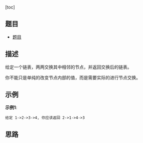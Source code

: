 [toc]

## 题目 
- [题目](https://leetcode-cn.com/problems/swap-nodes-in-pairs/)

## 描述

给定一个链表，两两交换其中相邻的节点，并返回交换后的链表。

你不能只是单纯的改变节点内部的值，而是需要实际的进行节点交换。


## 示例 
**示例1**:
```text
给定 1->2->3->4, 你应该返回 2->1->4->3
```

## 思路
